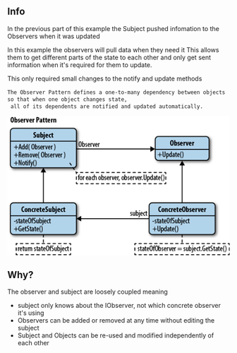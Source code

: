 ## Info

In the previous part of this example the Subject pushed infomation to the Observers when it was updated

In this example the observers will pull data when they need it
This allows them to get different parts of the state to each other and only get sent information when it's required for them to update.

This only required small changes to the notify and update methods

```
The Observer Pattern defines a one-to-many dependency between objects so that when one object changes state,
 all of its dependents are notified and updated automatically.
```
![alt text](../../assets/observer.png)

## Why?
The observer and subject are loosely coupled meaning
- subject only knows about the IObserver, not which concrete observer it's using
- Observers can be added or removed at any time without editing the subject
- Subject and Objects can be re-used and modified independently of each other
